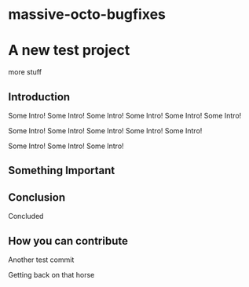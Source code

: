 # massive-octo-bugfixes

# A new test project

more stuff

## Introduction
Some Intro! Some Intro! Some Intro! Some Intro! Some Intro! Some Intro! 

Some Intro! Some Intro! Some Intro! Some Intro! Some Intro! 

Some Intro! Some Intro! Some Intro! 

## Something Important

## Conclusion
Concluded

## How you can contribute

Another test commit

Getting back on that horse